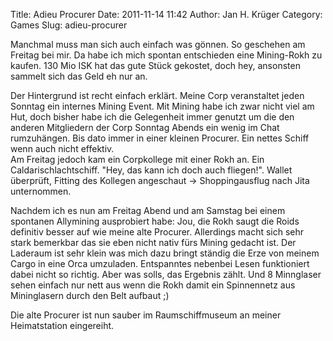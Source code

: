 Title: Adieu Procurer
Date: 2011-11-14 11:42
Author: Jan H. Krüger
Category: Games
Slug: adieu-procurer

Manchmal muss man sich auch einfach was gönnen. So geschehen am Freitag
bei mir. Da habe ich mich spontan entschieden eine Mining-Rokh zu
kaufen. 130 Mio ISK hat das gute Stück gekostet, doch hey, ansonsten
sammelt sich das Geld eh nur an.  
  
Der Hintergrund ist recht einfach erklärt. Meine Corp veranstaltet jeden
Sonntag ein internes Mining Event. Mit Mining habe ich zwar nicht viel
am Hut, doch bisher habe ich die Gelegenheit immer genutzt um die den
anderen Mitgliedern der Corp Sonntag Abends ein wenig im Chat
rumzuhängen. Bis dato immer in einer kleinen Procurer. Ein nettes Schiff
wenn auch nicht effektiv.  
Am Freitag jedoch kam ein Corpkollege mit einer Rokh an. Ein
Caldarischlachtschiff. "Hey, das kann ich doch auch fliegen!". Wallet
überprüft, Fitting des Kollegen angeschaut -\> Shoppingausflug nach Jita
unternommen.  
  
Nachdem ich es nun am Freitag Abend und am Samstag bei einem spontanen
Allymining ausprobiert habe: Jou, die Rokh saugt die Roids definitiv
besser auf wie meine alte Procurer. Allerdings macht sich sehr stark
bemerkbar das sie eben nicht nativ fürs Mining gedacht ist. Der Laderaum
ist sehr klein was mich dazu bringt ständig die Erze von meinem Cargo in
eine Orca umzuladen. Entspanntes nebenbei Lesen funktioniert dabei nicht
so richtig. Aber was solls, das Ergebnis zählt. Und 8 Minnglaser sehen
einfach nur nett aus wenn die Rokh damit ein Spinnennetz aus
Mininglasern durch den Belt aufbaut ;)  
  
Die alte Procurer ist nun sauber im Raumschiffmuseum an meiner
Heimatstation eingereiht.
